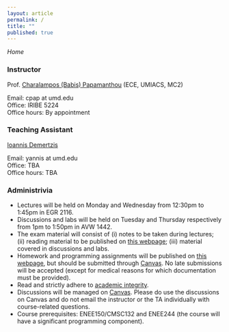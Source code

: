 ```yaml
---
layout: article
permalink: /
title: ""
published: true
---
```


*Home*

### Instructor
Prof. [Charalampos (Babis) Papamanthou](http://www.ece.umd.edu/~cpap)  (ECE, UMIACS, MC2)

Email: cpap at umd.edu  
Office: IRIBE 5224  
Office hours: By appointment

### Teaching Assistant

[Ioannis Demertzis](http://www.idemertzis.com/) 

Email: yannis at umd.edu      
Office: TBA  
Office hours: TBA


### Administrivia

*	Lectures will be held on Monday and Wednesday from 12:30pm to 1:45pm in EGR 2116.
* Discussions and labs will be held on Tuesday and Thursday respectively from 1pm to 1:50pm in AVW 1442.
*	The exam material will consist of (i) notes to be taken during lectures; (ii) reading material to be published on [this webpage](http://enee351.github.io/lectures/); (iii) material covered in discussions and labs. 
*	Homework and programming assignments will be published on [this webpage](http://enee351.github.io/homeworks/), but should be submitted through [Canvas](https://umd.instructure.com/login). No late submissions will be accepted (except for medical reasons for which documentation must be provided).
*	Read and strictly adhere to [academic integrity](http://www.faculty.umd.edu/teach/integrity.html). 
*	Discussions will be managed on [Canvas](https://umd.instructure.com/login). Please do use the discussions on Canvas and do not email the instructor or the TA individually with course-related questions.
*	Course prerequisites: ENEE150/CMSC132 and ENEE244 (the course will have a significant programming component).
